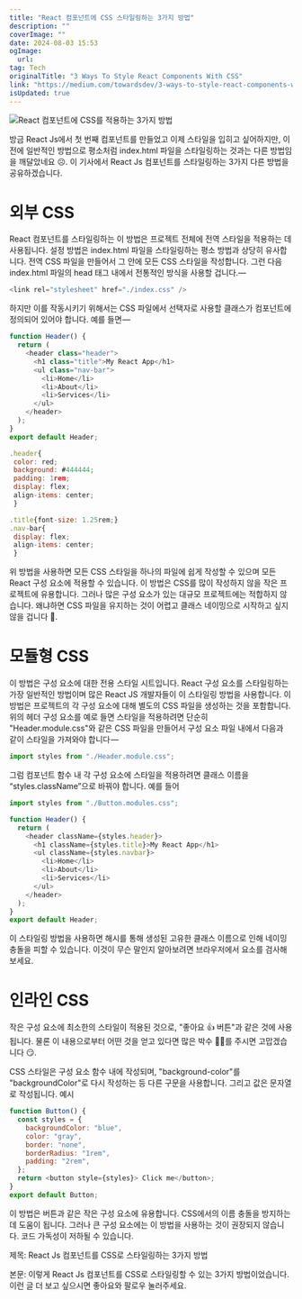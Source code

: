 ```yaml
---
title: "React 컴포넌트에 CSS 스타일링하는 3가지 방법"
description: ""
coverImage: ""
date: 2024-08-03 15:53
ogImage:
  url:
tag: Tech
originalTitle: "3 Ways To Style React Components With CSS"
link: "https://medium.com/towardsdev/3-ways-to-style-react-components-with-css-7411c23c1cbe"
isUpdated: true
---
```


![React 컴포넌트에 CSS를 적용하는 3가지 방법](/assets/img/3WaysToStyleReactComponentsWithCSS_0.png)

방금 React Js에서 첫 번째 컴포넌트를 만들었고 이제 스타일을 입히고 싶어하지만, 이전에 일반적인 방법으로 평소처럼 index.html 파일을 스타일링하는 것과는 다른 방법임을 깨달았네요 ☹. 이 기사에서 React Js 컴포넌트를 스타일링하는 3가지 다른 방법을 공유하겠습니다.

# 외부 CSS

React 컴포넌트를 스타일링하는 이 방법은 프로젝트 전체에 전역 스타일을 적용하는 데 사용됩니다. 설정 방법은 index.html 파일을 스타일링하는 평소 방법과 상당히 유사합니다. 전역 CSS 파일을 만들어서 그 안에 모든 CSS 스타일을 작성합니다. 그런 다음 index.html 파일의 head 태그 내에서 전통적인 방식을 사용할 겁니다.—

<!-- seedividend - 사각형 -->

<ins class="adsbygoogle"
     style="display:block"
     data-ad-client="ca-pub-4877378276818686"
     data-ad-slot="1898504329"
     data-ad-format="auto"
     data-full-width-responsive="true"></ins>

<script>
     (adsbygoogle = window.adsbygoogle || []).push({});
</script>

```js
<link rel="stylesheet" href="./index.css" />
```

하지만 이를 작동시키기 위해서는 CSS 파일에서 선택자로 사용할 클래스가 컴포넌트에 정의되어 있어야 합니다. 예를 들면 —

```js
function Header() {
  return (
    <header class="header">
      <h1 class="title">My React App</h1>
      <ul class="nav-bar">
        <li>Home</li>
        <li>About</li>
        <li>Services</li>
      </ul>
    </header>
  );
}
export default Header;
```

```js
.header{
 color: red;
 background: #444444;
 padding: 1rem;
 display: flex;
 align-items: center;
 }

.title{font-size: 1.25rem;}
.nav-bar{
 display: flex;
 align-items: center;
 }
```

<!-- seedividend - 사각형 -->

<ins class="adsbygoogle"
     style="display:block"
     data-ad-client="ca-pub-4877378276818686"
     data-ad-slot="1898504329"
     data-ad-format="auto"
     data-full-width-responsive="true"></ins>

<script>
     (adsbygoogle = window.adsbygoogle || []).push({});
</script>

위 방법을 사용하면 모든 CSS 스타일을 하나의 파일에 쉽게 작성할 수 있으며 모든 React 구성 요소에 적용할 수 있습니다. 이 방법은 CSS를 많이 작성하지 않을 작은 프로젝트에 유용합니다. 그러나 많은 구성 요소가 있는 대규모 프로젝트에는 적합하지 않습니다. 왜냐하면 CSS 파일을 유지하는 것이 어렵고 클래스 네이밍으로 시작하고 싶지 않을 겁니다 🤧.

# 모듈형 CSS

이 방법은 구성 요소에 대한 전용 스타일 시트입니다. React 구성 요소를 스타일링하는 가장 일반적인 방법이며 많은 React JS 개발자들이 이 스타일링 방법을 사용합니다. 이 방법은 프로젝트의 각 구성 요소에 대해 별도의 CSS 파일을 생성하는 것을 포함합니다. 위의 헤더 구성 요소를 예로 들면 스타일을 적용하려면 단순히 "Header.module.css"와 같은 CSS 파일을 만들어서 구성 요소 파일 내에서 다음과 같이 스타일을 가져와야 합니다 —

```js
import styles from "./Header.module.css";
```

<!-- seedividend - 사각형 -->

<ins class="adsbygoogle"
     style="display:block"
     data-ad-client="ca-pub-4877378276818686"
     data-ad-slot="1898504329"
     data-ad-format="auto"
     data-full-width-responsive="true"></ins>

<script>
     (adsbygoogle = window.adsbygoogle || []).push({});
</script>

그럼 컴포넌트 함수 내 각 구성 요소에 스타일을 적용하려면 클래스 이름을 “styles.className”으로 바꿔야 합니다. 예를 들어

```js
import styles from "./Button.modules.css";

function Header() {
  return (
    <header className={styles.header}>
      <h1 className={styles.title}>My React App</h1>
      <ul className={styles.navbar}>
        <li>Home</li>
        <li>About</li>
        <li>Services</li>
      </ul>
    </header>
  );
}
export default Header;
```

이 스타일링 방법을 사용하면 해시를 통해 생성된 고유한 클래스 이름으로 인해 네이밍 충돌을 피할 수 있습니다. 이것이 무슨 말인지 알아보려면 브라우저에서 요소를 검사해보세요.

# 인라인 CSS

<!-- seedividend - 사각형 -->

<ins class="adsbygoogle"
     style="display:block"
     data-ad-client="ca-pub-4877378276818686"
     data-ad-slot="1898504329"
     data-ad-format="auto"
     data-full-width-responsive="true"></ins>

<script>
     (adsbygoogle = window.adsbygoogle || []).push({});
</script>

작은 구성 요소에 최소한의 스타일이 적용된 것으로, "좋아요 👍 버튼"과 같은 것에 사용됩니다. 물론 이 내용으로부터 어떤 것을 얻고 있다면 많은 박수 👏👏를 주시면 고맙겠습니다 😏.

CSS 스타일은 구성 요소 함수 내에 작성되며, "background-color"를 "backgroundColor"로 다시 작성하는 등 다른 구문을 사용합니다. 그리고 값은 문자열로 작성됩니다. 예시

```js
function Button() {
  const styles = {
    backgroundColor: "blue",
    color: "gray",
    border: "none",
    borderRadius: "1rem",
    padding: "2rem",
  };
  return <button style={styles}> Click me</button>;
}
export default Button;
```

이 방법은 버튼과 같은 작은 구성 요소에 유용합니다. CSS에서의 이름 충돌을 방지하는 데 도움이 됩니다. 그러나 큰 구성 요소에는 이 방법을 사용하는 것이 권장되지 않습니다. 코드 가독성이 저하될 수 있습니다.

<!-- seedividend - 사각형 -->

<ins class="adsbygoogle"
     style="display:block"
     data-ad-client="ca-pub-4877378276818686"
     data-ad-slot="1898504329"
     data-ad-format="auto"
     data-full-width-responsive="true"></ins>

<script>
     (adsbygoogle = window.adsbygoogle || []).push({});
</script>

제목: React Js 컴포넌트를 CSS로 스타일링하는 3가지 방법

본문: 이렇게 React Js 컴포넌트를 CSS로 스타일링할 수 있는 3가지 방법이었습니다. 이런 글 더 보고 싶으시면 좋아요와 팔로우 눌러주세요.
